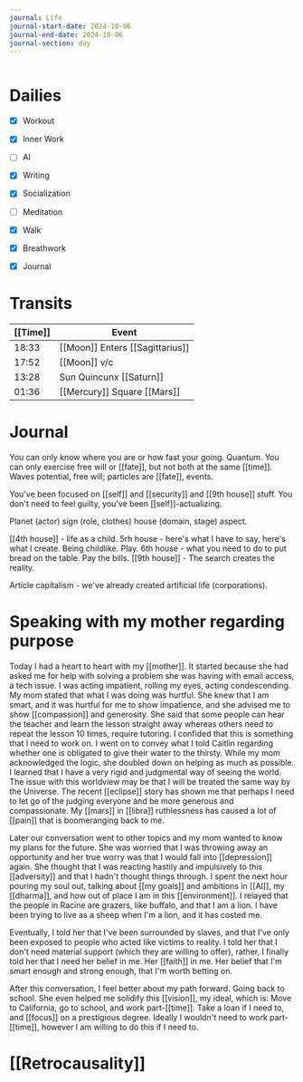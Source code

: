 ```yaml
---
journal: Life
journal-start-date: 2024-10-06
journal-end-date: 2024-10-06
journal-section: day
---
```


```calendar-nav
```

# Dailies

- [x] Workout
- [x] Inner Work
- [ ] AI
- [x] Writing
- [x] Socialization
- [ ] Meditation
- [x] Walk
- [x] Breathwork
- [x] Journal


# Transits

| [[Time]] | Event |
|------|-------|
| 18:33 | [[Moon]] Enters [[Sagittarius]] |
| 17:52 | [[Moon]] v/c |
| 13:28 | Sun Quincunx [[Saturn]] |
| 01:36 | [[Mercury]] Square [[Mars]] |



# Journal

You can only know where you are or how fast your going. Quantum. You can only exercise free will or [[fate]], but not both at the same [[time]]. Waves potential, free will; particles are [[fate]], events. 

You've been focused on [[self]] and [[security]] and [[9th house]] stuff. You don't need to feel guilty, you've been [[self]]-actualizing. 

Planet (actor) sign (role, clothes) house (domain, stage) aspect. 

[[4th house]] - life as a child. 
5rh house - here's what I have to say, here's what I create. Being childlike. Play. 
6th house - what you need to do to put bread on the table. Pay the bills. 
[[9th house]] - The search creates the reality.

Article capitalism - we've already created artificial life (corporations).


# Speaking with my mother regarding purpose
Today I had a heart to heart with my [[mother]]. It started because she had asked me for help with solving a problem she was having with email access, a tech issue. I was acting impatient, rolling my eyes, acting condescending. My mom stated that what I was doing was hurtful. She knew that I am smart, and it was hurtful for me to show impatience, and she advised me to show [[compassion]] and generosity. She said that some people can hear the teacher and learn the lesson straight away whereas others need to repeat the lesson 10 times, require tutoring. I confided that this is something that I need to work on. I went on to convey what I told Caitlin regarding whether one is obligated to give their water to the thirsty. While my mom acknowledged the logic, she doubled down on helping as much as possible. I learned that I have a very rigid and judgmental way of seeing the world. The issue with this worldview may be that I will be treated the same way by the Universe. The recent [[eclipse]] story has shown me that perhaps I need to let go of the judging everyone and be more generous and compassionate. My [[mars]] in [[libra]] ruthlessness has caused a lot of [[pain]] that is boomeranging back to me.

Later our conversation went to other topics and my mom wanted to know my plans for the future. She was worried that I was throwing away an opportunity and her true worry was that I would fall into [[depression]] again. She thought that I was reacting hastily and impulsively to this [[adversity]] and that I hadn't thought things through. I spent the next hour pouring my soul out, talking about [[my goals]] and ambitions in [[AI]], my [[dharma]], and how out of place I am in this [[environment]]. I relayed that the people in Racine are grazers, like buffalo, and that I am a lion. I have been trying to live as a sheep when I'm a lion, and it has costed me.

Eventually, I told her that I've been surrounded by slaves, and that I've only been exposed to people who acted like victims to reality. I told her that I don't need material support (which they are willing to offer), rather, I finally told her that I need her belief in me. Her [[faith]] in me. Her belief that I'm smart enough and strong enough, that I'm worth betting on.

After this conversation, I feel better about my path forward. Going back to school. She even helped me solidify this [[vision]], my ideal, which is: Move to California, go to school, and work part-[[time]]. Take a loan if I need to, and [[focus]] on a prestigious degree. Ideally I wouldn't need to work part-[[time]], however I am willing to do this if I need to.

# [[Retrocausality]]
